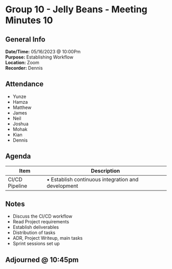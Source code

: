 # Group 10 - Jelly Beans - Meeting Minutes 10

## General Info

**Date/Time:** 05/16/2023 @ 10:00Pm <br>
**Purpose:** Establishing Workflow <br>
**Location:** Zoom<br>
**Recorder:** Dennis <br>

## Attendance

- Yunze
- Hamza
- Matthew
- James
- Neil
- Joshua
- Mohak
- Kian
- Dennis

## Agenda

| Item           | Description                                        |
| -------------- | -------------------------------------------------- |
| CI/CD Pipeline | • Establish continuous integration and development |

## Notes

- Discuss the CI/CD workflow
- Read Project requirements
- Establish deliverables
- Distribution of tasks
- ADR, Project Writeup, main tasks
- Sprint sessions set up

## Adjourned @ 10:45pm
